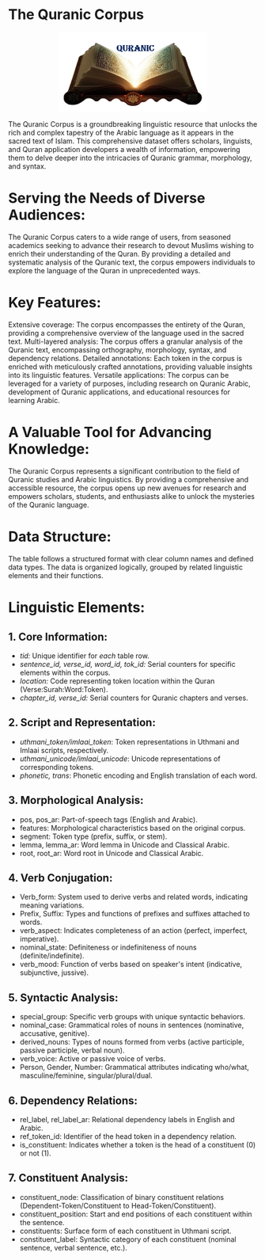 # The Quranic Corpus

 <p align="center"> 
 <img src = "https://raw.githubusercontent.com/NoorBayan/Quranic/main/Images/logo.jpg" width = "300px"/>
 </p>


The Quranic Corpus is a groundbreaking linguistic resource that unlocks the rich and complex tapestry of the Arabic language as it appears in the sacred text of Islam. This comprehensive dataset offers scholars, linguists, and Quran application developers a wealth of information, empowering them to delve deeper into the intricacies of Quranic grammar, morphology, and syntax.

# Serving the Needs of Diverse Audiences:
The Quranic Corpus caters to a wide range of users, from seasoned academics seeking to advance their research to devout Muslims wishing to enrich their understanding of the Quran. By providing a detailed and systematic analysis of the Quranic text, the corpus empowers individuals to explore the language of the Quran in unprecedented ways.

# Key Features:
Extensive coverage: The corpus encompasses the entirety of the Quran, providing a comprehensive overview of the language used in the sacred text.
Multi-layered analysis: The corpus offers a granular analysis of the Quranic text, encompassing orthography, morphology, syntax, and dependency relations.
Detailed annotations: Each token in the corpus is enriched with meticulously crafted annotations, providing valuable insights into its linguistic features.
Versatile applications: The corpus can be leveraged for a variety of purposes, including research on Quranic Arabic, development of Quranic applications, and educational resources for learning Arabic.

# A Valuable Tool for Advancing Knowledge:
The Quranic Corpus represents a significant contribution to the field of Quranic studies and Arabic linguistics. By providing a comprehensive and accessible resource, the corpus opens up new avenues for research and empowers scholars, students, and enthusiasts alike to unlock the mysteries of the Quranic language.

# Data Structure:
The table follows a structured format with clear column names and defined data types.
The data is organized logically, grouped by related linguistic elements and their functions.

# Linguistic Elements:
## 1. Core Information:
*	*tid:* Unique identifier for *each* table row.
*	*sentence_id, verse_id, word_id, tok_id:* Serial counters for specific elements within the corpus.
*	*location:* Code representing token location within the Quran (Verse:Surah:Word:Token).
*	*chapter_id, verse_id:* Serial counters for Quranic chapters and verses.
  
## 2. Script and Representation:
*	*uthmani_token/imlaai_token*: Token representations in Uthmani and Imlaai scripts, respectively.
*	*uthmani_unicode/imlaai_unicode*: Unicode representations of corresponding tokens.
*	*phonetic, trans*: Phonetic encoding and English translation of each word.

## 3. Morphological Analysis:
*	pos, pos_ar: Part-of-speech tags (English and Arabic).
*	features: Morphological characteristics based on the original corpus.
*	segment: Token type (prefix, suffix, or stem).
*	lemma, lemma_ar: Word lemma in Unicode and Classical Arabic.
*	root, root_ar: Word root in Unicode and Classical Arabic.

## 4. Verb Conjugation:
*	Verb_form: System used to derive verbs and related words, indicating meaning variations.
*	Prefix, Suffix: Types and functions of prefixes and suffixes attached to words.
*	verb_aspect: Indicates completeness of an action (perfect, imperfect, imperative).
*	nominal_state: Definiteness or indefiniteness of nouns (definite/indefinite).
*	verb_mood: Function of verbs based on speaker's intent (indicative, subjunctive, jussive).

## 5. Syntactic Analysis:
*	special_group: Specific verb groups with unique syntactic behaviors.
*	nominal_case: Grammatical roles of nouns in sentences (nominative, accusative, genitive).
*	derived_nouns: Types of nouns formed from verbs (active participle, passive participle, verbal noun).
*	verb_voice: Active or passive voice of verbs.
*	Person, Gender, Number: Grammatical attributes indicating who/what, masculine/feminine, singular/plural/dual.

## 6. Dependency Relations:
*	rel_label, rel_label_ar: Relational dependency labels in English and Arabic.
*	ref_token_id: Identifier of the head token in a dependency relation.
*	is_constituent: Indicates whether a token is the head of a constituent (0) or not (1).

## 7. Constituent Analysis:
*	constituent_node: Classification of binary constituent relations (Dependent-Token/Constituent to Head-Token/Constituent).
*	constituent_position: Start and end positions of each constituent within the sentence.
*	constituents: Surface form of each constituent in Uthmani script.
*	constituent_label: Syntactic category of each constituent (nominal sentence, verbal sentence, etc.).

